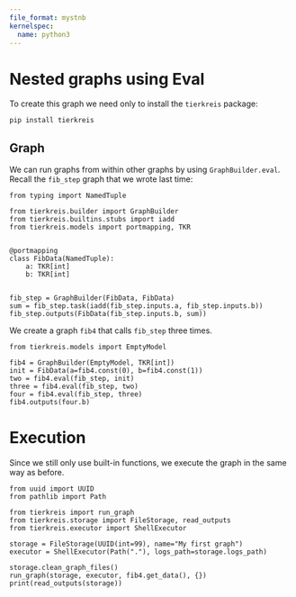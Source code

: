 ```yaml
---
file_format: mystnb
kernelspec:
  name: python3
---
```


# Nested graphs using Eval

To create this graph we need only to install the `tierkreis` package:

```
pip install tierkreis
```

## Graph

We can run graphs from within other graphs by using `GraphBuilder.eval`.
Recall the `fib_step` graph that we wrote last time:

```{code-cell} ipython3
from typing import NamedTuple

from tierkreis.builder import GraphBuilder
from tierkreis.builtins.stubs import iadd
from tierkreis.models import portmapping, TKR


@portmapping
class FibData(NamedTuple):
    a: TKR[int]
    b: TKR[int]


fib_step = GraphBuilder(FibData, FibData)
sum = fib_step.task(iadd(fib_step.inputs.a, fib_step.inputs.b))
fib_step.outputs(FibData(fib_step.inputs.b, sum))
```

We create a graph `fib4` that calls `fib_step` three times.

```{code-cell} ipython3
from tierkreis.models import EmptyModel

fib4 = GraphBuilder(EmptyModel, TKR[int])
init = FibData(a=fib4.const(0), b=fib4.const(1))
two = fib4.eval(fib_step, init)
three = fib4.eval(fib_step, two)
four = fib4.eval(fib_step, three)
fib4.outputs(four.b)
```

# Execution

Since we still only use built-in functions, we execute the graph in the same way as before.

```{code-cell} ipython3
from uuid import UUID
from pathlib import Path

from tierkreis import run_graph
from tierkreis.storage import FileStorage, read_outputs
from tierkreis.executor import ShellExecutor

storage = FileStorage(UUID(int=99), name="My first graph")
executor = ShellExecutor(Path("."), logs_path=storage.logs_path)

storage.clean_graph_files()
run_graph(storage, executor, fib4.get_data(), {})
print(read_outputs(storage))
```
